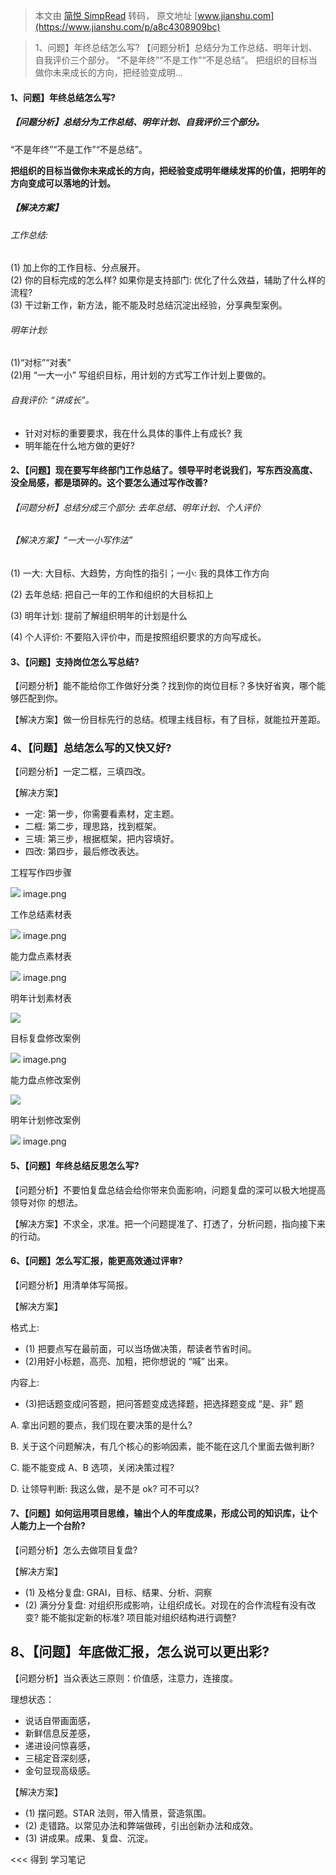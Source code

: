> 本文由 [简悦 SimpRead](http://ksria.com/simpread/) 转码， 原文地址 [www.jianshu.com](https://www.jianshu.com/p/a8c4308909bc)

> 1、问题】年终总结怎么写? 【问题分析】总结分为工作总结、明年计划、自我评价三个部分。 “不是年终”“不是工作”“不是总结”。 把组织的目标当做你未来成长的方向，把经验变成明...

#### 1、问题】年终总结怎么写?

##### 【问题分析】总结分为工作总结、明年计划、自我评价三个部分。

“不是年终”“不是工作”“不是总结”。

**把组织的目标当做你未来成长的方向，把经验变成明年继续发挥的价值，把明年的方向变成可以落地的计划。**

##### 【解决方案】

###### 工作总结:

(1) 加上你的工作目标、分点展开。  
(2) 你的目标完成的怎么样? 如果你是支持部门: 优化了什么效益，辅助了什么样的流程?  
(3) 干过新工作，新方法，能不能及时总结沉淀出经验，分享典型案例。

###### 明年计划:

(1)“对标”“对表”  
(2)用 “一大一小” 写组织目标，用计划的方式写工作计划上要做的。

###### 自我评价: “讲成长”。

*   针对对标的重要要求，我在什么具体的事件上有成长? 我
*   明年能在什么地方做的更好?

#### 2、【问题】现在要写年终部门工作总结了。领导平时老说我们，写东西没高度、没全局感，都是琐碎的。这个要怎么通过写作改善?

###### 【问题分析】总结分成三个部分: 去年总结、明年计划、个人评价

###### 【解决方案】“一大一小写作法”

(1) 一大: 大目标、大趋势，方向性的指引；一小: 我的具体工作方向

(2) 去年总结: 把自己一年的工作和组织的大目标扣上

(3) 明年计划: 提前了解组织明年的计划是什么

(4) 个人评价: 不要陷入评价中，而是按照组织要求的方向写成长。

#### 3、【问题】支持岗位怎么写总结?

【问题分析】能不能给你工作做好分类？找到你的岗位目标？多快好省爽，哪个能够匹配到你。

【解决方案】做一份目标先行的总结。梳理主线目标，有了目标，就能拉开差距。

### 4、【问题】总结怎么写的又快又好?

【问题分析】一定二框，三填四改。

【解决方案】

*   一定: 第一步，你需要看素材，定主题。
*   二框: 第二步，理思路，找到框架。
*   三填: 第三步，根据框架，把内容填好。
*   四改: 第四步，最后修改表达。

工程写作四步骤

![](http://upload-images.jianshu.io/upload_images/20116229-b21f958b6a748ee3.png) image.png

工作总结素材表

![](http://upload-images.jianshu.io/upload_images/20116229-fef26ebe42192bdb.png) image.png

能力盘点素材表

![](http://upload-images.jianshu.io/upload_images/20116229-6716aeefe4319ad7.png) image.png

明年计划素材表

![](http://upload-images.jianshu.io/upload_images/20116229-d10b25daa02abac4.png)

目标复盘修改案例

![](http://upload-images.jianshu.io/upload_images/20116229-6206d2ee2cf834c2.png) image.png

能力盘点修改案例

![](http://upload-images.jianshu.io/upload_images/20116229-cd12e3505d8af6b1.png)

明年计划修改案例

![](http://upload-images.jianshu.io/upload_images/20116229-7e8bffcac445cb11.png) image.png

#### 5、【问题】年终总结反思怎么写?

【问题分析】不要怕复盘总结会给你带来负面影响，问题复盘的深可以极大地提高领导对你 的想法。

【解决方案】不求全，求准。把一个问题提准了、打透了，分析问题，指向接下来的行动。

#### 6、【问题】怎么写汇报，能更高效通过评审?

【问题分析】用清单体写简报。

【解决方案】

格式上:

*   (1) 把要点写在最前面，可以当场做决策，帮读者节省时间。
*   (2)用好小标题，高亮、加粗，把你想说的 “喊” 出来。

内容上:

*   (3)把话题变成问答题，把问答题变成选择题，把选择题变成 “是、非” 题

A. 拿出问题的要点，我们现在要决策的是什么?

B. 关于这个问题解决，有几个核心的影响因素，能不能在这几个里面去做判断?

C. 能不能变成 A、B 选项，关闭决策过程?

D. 让领导判断: 我这么做，是不是 ok? 可不可以?

#### 7、【问题】如何运用项目思维，输出个人的年度成果，形成公司的知识库，让个人能力上一个台阶?

【问题分析】怎么去做项目复盘?

【解决方案】

*   (1) 及格分复盘: GRAI，目标、结果、分析、洞察
*   (2) 满分分复盘: 对组织形成影响，让组织成长。对现在的合作流程有没有改变? 能不能拟定新的标准? 项目能对组织结构进行调整?

8、【问题】年底做汇报，怎么说可以更出彩?
---------------------

【问题分析】当众表达三原则：价值感，注意力，连接度。

理想状态：

*   说话自带画面感，
*   新鲜信息反差感，
*   递进设问惊喜感，
*   三槌定音深刻感，
*   金句显现高级感。

【解决方案】

*   (1) 摆问题。STAR 法则，带入情景，营造氛围。
*   (2) 走错路。以常见办法和弊端做砖，引出创新办法和成效。
*   (3) 讲成果。成果、复盘、沉淀。

<<< 得到 学习笔记